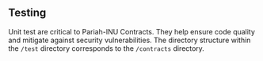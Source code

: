 ## Testing

Unit test are critical to Pariah-INU Contracts. They help ensure code quality and mitigate against security vulnerabilities. The directory structure within the `/test` directory corresponds to the `/contracts` directory.
